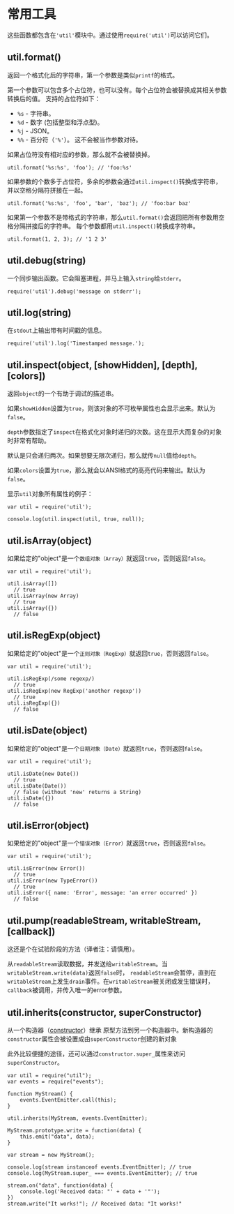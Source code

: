 # 常用工具

这些函数都包含在`'util'`模块中。通过使用`require('util')`可以访问它们。


## util.format()

返回一个格式化后的字符串，第一个参数是类似`printf`的格式。

第一个参数可以包含多个占位符，也可以没有。每个占位符会被替换成其相关参数转换后的值。
支持的占位符如下：

* `%s` - 字符串。
* `%d` - 数字 (包括整型和浮点型)。
* `%j` - JSON。
* `%%` - 百分符（`'%'`）。 这不会被当作参数对待。

如果占位符没有相对应的参数，那么就不会被替换掉。

    util.format('%s:%s', 'foo'); // 'foo:%s'

如果参数的个数多于占位符，多余的参数会通过`util.inspect()`转换成字符串，并以空格分隔符拼接在一起。

    util.format('%s:%s', 'foo', 'bar', 'baz'); // 'foo:bar baz'

如果第一个参数不是带格式的字符串，那么`util.format()`会返回把所有参数用空格分隔拼接后的字符串。
每个参数都用`util.inspect()`转换成字符串。

    util.format(1, 2, 3); // '1 2 3'


## util.debug(string)

一个同步输出函数。它会阻塞进程，并马上输入`string`给`stderr`。

    require('util').debug('message on stderr');


## util.log(string)

在`stdout`上输出带有时间戳的信息。

    require('util').log('Timestamped message.');


## util.inspect(object, [showHidden], [depth], [colors])

返回`object`的一个有助于调试的描述串。

如果`showHidden`设置为`true`，则该对象的不可枚举属性也会显示出来。默认为`false`。

`depth`参数指定了`inspect`在格式化对象时递归的次数。这在显示大而复杂的对象时非常有帮助。

默认是只会递归两次。如果想要无限次递归，那么就传`null`值给`depth`。

如果`colors`设置为`true`，那么就会以ANSI格式的高亮代码来输出。默认为`false`。

显示`util`对象所有属性的例子：

    var util = require('util');

    console.log(util.inspect(util, true, null));


## util.isArray(object)

如果给定的"object"是一个`数组对象（Array）`就返回`true`，否则返回`false`。

    var util = require('util');

    util.isArray([])
      // true
    util.isArray(new Array)
      // true
    util.isArray({})
      // false


## util.isRegExp(object)

如果给定的"object"是一个`正则对象（RegExp）`就返回`true`，否则返回`false`。

    var util = require('util');

    util.isRegExp(/some regexp/)
      // true
    util.isRegExp(new RegExp('another regexp'))
      // true
    util.isRegExp({})
      // false


## util.isDate(object)

如果给定的"object"是一个`日期对象（Date）`就返回`true`，否则返回`false`。

    var util = require('util');

    util.isDate(new Date())
      // true
    util.isDate(Date())
      // false (without 'new' returns a String)
    util.isDate({})
      // false


## util.isError(object)

如果给定的"object"是一个`错误对象（Error）`就返回`true`，否则返回`false`。

    var util = require('util');

    util.isError(new Error())
      // true
    util.isError(new TypeError())
      // true
    util.isError({ name: 'Error', message: 'an error occurred' })
      // false


## util.pump(readableStream, writableStream, [callback])

这还是个在试验阶段的方法（译者注：请慎用）。

从`readableStream`读取数据，并发送给`writableStream`。当`writableStream.write(data)`返回`false`时，
`readableStream`会暂停，直到在`writableStream`上发生`drain`事件。在`writableStream`被关闭或发生错误时，
`callback`被调用，并传入唯一的error参数。


## util.inherits(constructor, superConstructor)

从一个构造器（[constructor](https://developer.mozilla.org/en/JavaScript/Reference/Global_Objects/Object/constructor)）继承
原型方法到另一个构造器中。新构造器的`constructor`属性会被设置成由`superConstructor`创建的新对象

此外比较便捷的途径，还可以通过`constructor.super_`属性来访问`superConstructor`。

    var util = require("util");
    var events = require("events");

    function MyStream() {
        events.EventEmitter.call(this);
    }

    util.inherits(MyStream, events.EventEmitter);

    MyStream.prototype.write = function(data) {
        this.emit("data", data);
    }

    var stream = new MyStream();

    console.log(stream instanceof events.EventEmitter); // true
    console.log(MyStream.super_ === events.EventEmitter); // true

    stream.on("data", function(data) {
        console.log('Received data: "' + data + '"');
    })
    stream.write("It works!"); // Received data: "It works!"
